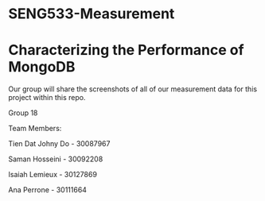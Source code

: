 # SENG533-Measurement
# Characterizing the Performance of MongoDB 

Our group will share the screenshots of all of our measurement data for this project within this repo. 


Group 18


Team Members: 

Tien Dat Johny Do - 30087967 

Saman Hosseini - 30092208 


Isaiah Lemieux - 30127869 

Ana Perrone - 30111664
